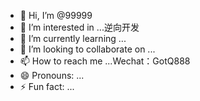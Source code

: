 - 👋 Hi, I’m @99999
- 👀 I’m interested in ...逆向开发
- 🌱 I’m currently learning ...
- 💞️ I’m looking to collaborate on ...
- 📫 How to reach me ...Wechat：GotQ888
- 😄 Pronouns: ...
- ⚡ Fun fact: ...

<!---
zhen99999/zhen99999 is a ✨ special ✨ repository because its `README.md` (this file) appears on your GitHub profile.
You can click the Preview link to take a look at your changes.
--->
